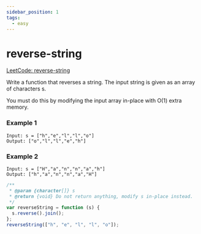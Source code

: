 ```yaml
---
sidebar_position: 1
tags:
  - easy
---
```


# reverse-string

[LeetCode: reverse-string ](https://leetcode.com/problems/reverse-string)

Write a function that reverses a string. The input string is given as an array of characters s.

You must do this by modifying the input array in-place with O(1) extra memory.

### Example 1

```
Input: s = ["h","e","l","l","o"]
Output: ["o","l","l","e","h"]

```

### Example 2

```
Input: s = ["H","a","n","n","a","h"]
Output: ["h","a","n","n","a","H"]
```

```jsx title="reverse-string"
/**
 * @param {character[]} s
 * @return {void} Do not return anything, modify s in-place instead.
 */
var reverseString = function (s) {
  s.reverse().join();
};
reverseString(["h", "e", "l", "l", "o"]);
```
